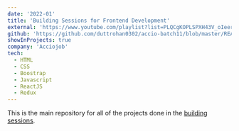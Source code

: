 ```yaml
---
date: '2022-01'
title: 'Building Sessions for Frontend Development'
external: 'https://www.youtube.com/playlist?list=PLQCgKOPLSPXH43V_oIeervHxj5UuD32a6'
github: 'https://github.com/duttrohan0302/accio-batch11/blob/master/README.md'
showInProjects: true
company: 'Acciojob'
tech:
  - HTML
  - CSS
  - Boostrap
  - Javascript
  - ReactJS
  - Redux
---
```


This is the main repository for all of the projects done in the [building sessions](#).
